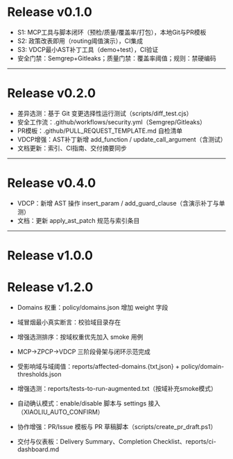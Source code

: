 # Release v0.1.0

- S1: MCP工具与脚本闭环（预检/质量/覆盖率/打包），本地Git与PR模板
- S2: 政策改表即用（routing阈值演示），CI集成
- S3: VDCP最小AST补丁工具（demo+test），CI验证
 - 安全门禁：Semgrep+Gitleaks；质量门禁：覆盖率阈值；规则：禁硬编码

---

# Release v0.2.0

- 差异选测：基于 Git 变更选择性运行测试（scripts/diff_test.cjs）
- 安全工作流：.github/workflows/security.yml（Semgrep/Gitleaks）
- PR模板：.github/PULL_REQUEST_TEMPLATE.md 自检清单
- VDCP增强：AST补丁新增 add_function / update_call_argument（含测试）
- 文档更新：索引、CI指南、交付摘要同步

---

# Release v0.4.0

- VDCP：新增 AST 操作 insert_param / add_guard_clause（含演示补丁与单测）
- 文档：更新 apply_ast_patch 规范与索引条目

---

# Release v1.0.0

# Release v1.2.0

- Domains 权重：policy/domains.json 增加 weight 字段
- 域冒烟最小真实断言：校验域目录存在
- 增强选测排序：按域权重优先加入 smoke 用例

- MCP→ZPCP→VDCP 三阶段骨架与闭环示范完成
- 受影响域与域阈值：reports/affected-domains.{txt,json} + policy/domain-thresholds.json
- 增强选测：reports/tests-to-run-augmented.txt（按域补充smoke模式）
- 自动确认模式：enable/disable 脚本与 settings 接入（XIAOLIU_AUTO_CONFIRM）
- 协作增强：PR/Issue 模板与 PR 草稿脚本（scripts/create_pr_draft.ps1）
- 交付与仪表板：Delivery Summary、Completion Checklist、reports/ci-dashboard.md
